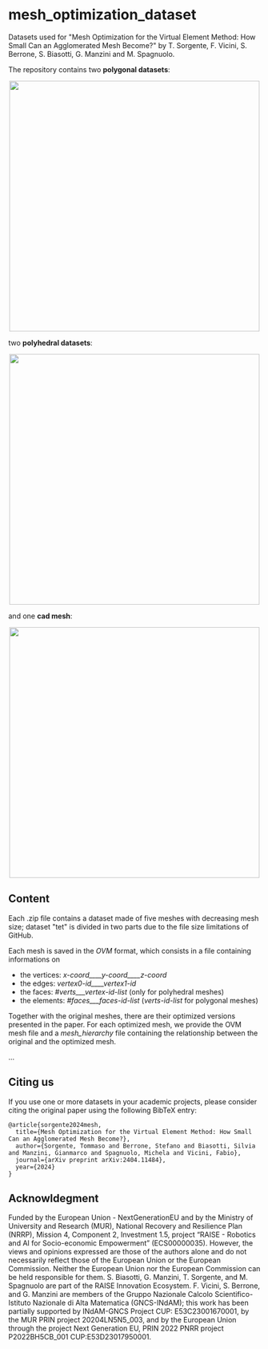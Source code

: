# mesh_optimization_dataset
Datasets used for "Mesh Optimization for the Virtual Element Method: How Small Can an Agglomerated Mesh Become?" by T. Sorgente, F. Vicini, S. Berrone, S. Biasotti, G. Manzini and M. Spagnuolo. 

The repository contains two **polygonal datasets**:

<p align="center"><img src="tet_datasets.png" width="500"></p>

two **polyhedral datasets**:

<p align="center"><img src="hex_datasets.png" width="500"></p>

and one **cad mesh**:

<p align="center"><img src="voro_datasets.png" width="500"></p>

## Content

Each .zip file contains a dataset made of five meshes with decreasing mesh size; dataset "tet" is divided in two parts due to the file size limitations of GitHub.

Each mesh is saved in the _OVM_ format, which consists in a file containing informations on 
- the vertices: _x-coord____y-coord____z-coord_
- the edges: _vertex0-id____vertex1-id_
- the faces: _#verts___vertex-id-list_ (only for polyhedral meshes)
- the elements: _#faces___faces-id-list_ (_verts-id-list_ for polygonal meshes)

Together with the original meshes, there are their optimized versions presented in the paper.
For each optimized mesh, we provide the OVM mesh file and a _mesh_hierarchy_ file containing the relationship between the original and the optimized mesh.

...

## Citing us
If you use one or more datasets in your academic projects, please consider citing the original paper using the following BibTeX entry:

```
@article{sorgente2024mesh,
  title={Mesh Optimization for the Virtual Element Method: How Small Can an Agglomerated Mesh Become?},
  author={Sorgente, Tommaso and Berrone, Stefano and Biasotti, Silvia and Manzini, Gianmarco and Spagnuolo, Michela and Vicini, Fabio},
  journal={arXiv preprint arXiv:2404.11484},
  year={2024}
}
```

## Acknowldegment
Funded by the European Union - NextGenerationEU and by the Ministry of University and Research (MUR), National Recovery and Resilience Plan (NRRP), Mission 4, Component 2, Investment 1.5, project “RAISE - Robotics and AI for Socio-economic Empowerment” (ECS00000035).
However, the views and opinions expressed are those of the authors alone and do not necessarily reflect those of the European Union or the European Commission. 
Neither the European Union nor the European Commission can be held responsible for them.
S. Biasotti, G. Manzini, T. Sorgente, and M. Spagnuolo are part of the RAISE Innovation Ecosystem.
F. Vicini, S. Berrone, and G. Manzini are members of the Gruppo Nazionale Calcolo Scientifico-Istituto Nazionale di Alta Matematica (GNCS-INdAM); this work has been partially supported by INdAM-GNCS Project CUP: E53C23001670001, by the MUR PRIN project 20204LN5N5\_003, and by the European Union through the project Next Generation EU, PRIN 2022 PNRR project P2022BH5CB\_001 CUP:E53D23017950001.
